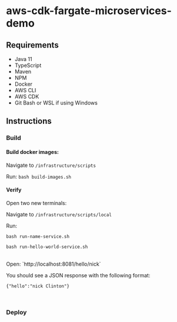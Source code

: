 # aws-cdk-fargate-microservices-demo

## Requirements
- Java 11
- TypeScript
- Maven
- NPM
- Docker
- AWS CLI
- AWS CDK
- Git Bash or WSL if using Windows

## Instructions
### Build

#### Build docker images:

Navigate to `/infrastructure/scripts`

Run: `bash build-images.sh`

#### Verify

Open two new terminals:

Navigate to `/infrastructure/scripts/local`

Run: 

`bash run-name-service.sh`

`bash run-hello-world-service.sh`

<br/>
Open:
`http://localhost:8081/hello/nick`

You should see a JSON response with the following format:

`{"hello":"nick Clinton"}`

<br/>

### Deploy


